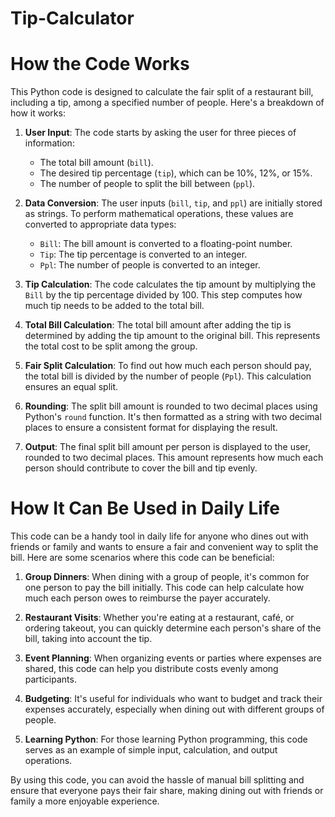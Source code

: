 # Tip-Calculator
# How the Code Works

This Python code is designed to calculate the fair split of a restaurant bill, including a tip, among a specified number of people. Here's a breakdown of how it works:

1. **User Input**: The code starts by asking the user for three pieces of information:
   - The total bill amount (`bill`).
   - The desired tip percentage (`tip`), which can be 10%, 12%, or 15%.
   - The number of people to split the bill between (`ppl`).

2. **Data Conversion**: The user inputs (`bill`, `tip`, and `ppl`) are initially stored as strings. To perform mathematical operations, these values are converted to appropriate data types:
   - `Bill`: The bill amount is converted to a floating-point number.
   - `Tip`: The tip percentage is converted to an integer.
   - `Ppl`: The number of people is converted to an integer.

3. **Tip Calculation**: The code calculates the tip amount by multiplying the `Bill` by the tip percentage divided by 100. This step computes how much tip needs to be added to the total bill.

4. **Total Bill Calculation**: The total bill amount after adding the tip is determined by adding the tip amount to the original bill. This represents the total cost to be split among the group.

5. **Fair Split Calculation**: To find out how much each person should pay, the total bill is divided by the number of people (`Ppl`). This calculation ensures an equal split.

6. **Rounding**: The split bill amount is rounded to two decimal places using Python's `round` function. It's then formatted as a string with two decimal places to ensure a consistent format for displaying the result.

7. **Output**: The final split bill amount per person is displayed to the user, rounded to two decimal places. This amount represents how much each person should contribute to cover the bill and tip evenly.

# How It Can Be Used in Daily Life

This code can be a handy tool in daily life for anyone who dines out with friends or family and wants to ensure a fair and convenient way to split the bill. Here are some scenarios where this code can be beneficial:

1. **Group Dinners**: When dining with a group of people, it's common for one person to pay the bill initially. This code can help calculate how much each person owes to reimburse the payer accurately.

2. **Restaurant Visits**: Whether you're eating at a restaurant, café, or ordering takeout, you can quickly determine each person's share of the bill, taking into account the tip.

3. **Event Planning**: When organizing events or parties where expenses are shared, this code can help you distribute costs evenly among participants.

4. **Budgeting**: It's useful for individuals who want to budget and track their expenses accurately, especially when dining out with different groups of people.

5. **Learning Python**: For those learning Python programming, this code serves as an example of simple input, calculation, and output operations.

By using this code, you can avoid the hassle of manual bill splitting and ensure that everyone pays their fair share, making dining out with friends or family a more enjoyable experience.
